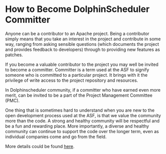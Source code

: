 # How to Become DolphinScheduler Committer

Anyone can be a contributor to an Apache project. Being a contributor simply means that you take an interest in the project and contribute in some way, ranging from asking sensible questions (which documents the project and provides feedback to developers) through to providing new features as patches.

If you become a valuable contributor to the project you may well be invited to become a committer. Committer is a term used at the ASF to signify someone who is committed to a particular project. It brings with it the privilege of write access to the project repository and resources.

In Dolphinscheduler community, if a committer who have earned even more merit, can be invited to be a part of the Project Management Committee (PMC).

One thing that is sometimes hard to understand when you are new to the open development process used at the ASF, is that we value the community more than the code. A strong and healthy community will be respectful and be a fun and rewarding place. More importantly, a diverse and healthy community can continue to support the code over the longer term, even as individual companies come and go from the field.

More details could be found [here](https://community.apache.org/contributors/).